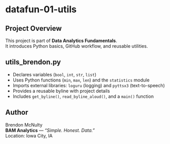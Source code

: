# datafun-01-utils

## Project Overview
This project is part of **Data Analytics Fundamentals**.  
It introduces Python basics, GitHub workflow, and reusable utilities.

## utils_brendon.py
- Declares variables (`bool`, `int`, `str`, `list`)
- Uses Python functions (`min`, `max`, `len`) and the `statistics` module
- Imports external libraries: `loguru` (logging) and `pyttsx3` (text-to-speech)
- Provides a reusable byline with project details
- Includes `get_byline()`, `read_byline_aloud()`, and a `main()` function

## Author
Brendon McNulty  
**BAM Analytics** — *“Simple. Honest. Data.”*  
Location: Iowa City, IA
